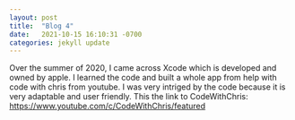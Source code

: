 ```yaml
---
layout: post
title:  "Blog 4"
date:   2021-10-15 16:10:31 -0700
categories: jekyll update
---
```


Over the summer of 2020, I came across Xcode which is developed and owned by apple. I learned the code and built a whole app from help with code with chris from youtube. I was very intriged by the code because it is very adaptable and user friendly. This the link to CodeWithChris: https://www.youtube.com/c/CodeWithChris/featured